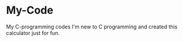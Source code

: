 # My-Code
My C-programming codes
I'm new to C programming and created this calculator
just for fun.

